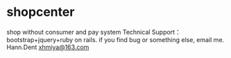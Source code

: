 # shopcenter
shop without consumer and pay system
Technical Support：bootstrap+jquery+ruby on rails.
if you find bug or something else, email me. Hann.Dent xhmiya@163.com